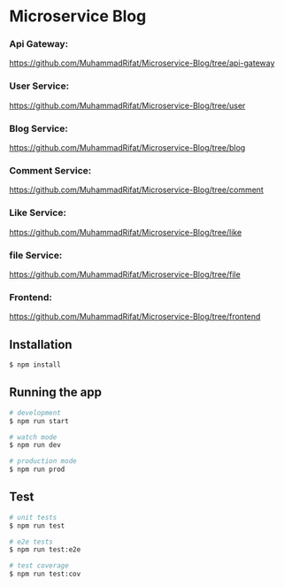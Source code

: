 # Microservice Blog
### Api Gateway:
https://github.com/MuhammadRifat/Microservice-Blog/tree/api-gateway

### User Service:
https://github.com/MuhammadRifat/Microservice-Blog/tree/user

### Blog Service:
https://github.com/MuhammadRifat/Microservice-Blog/tree/blog

### Comment Service:
https://github.com/MuhammadRifat/Microservice-Blog/tree/comment

### Like Service: 
https://github.com/MuhammadRifat/Microservice-Blog/tree/like

### file Service:
https://github.com/MuhammadRifat/Microservice-Blog/tree/file

### Frontend:
https://github.com/MuhammadRifat/Microservice-Blog/tree/frontend


## Installation

```bash
$ npm install
```

## Running the app

```bash
# development
$ npm run start

# watch mode
$ npm run dev

# production mode
$ npm run prod
```

## Test

```bash
# unit tests
$ npm run test

# e2e tests
$ npm run test:e2e

# test coverage
$ npm run test:cov
```
